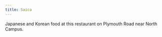 ```yaml
---
title: Saica
---
```

Japanese and Korean food at this restaurant on Plymouth
Road near North Campus.

